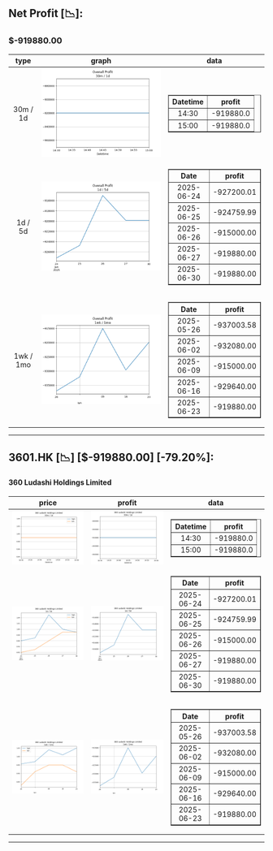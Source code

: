 ## Net Profit [📉]:
### $-919880.00
|type|graph|data|
|:---:|:---:|:---:|
|30m / 1d|![net_profit](image/overall_30m-1d.png)|<table border="1" class="dataframe"> <thead> <tr style="text-align: center;"> <th>Datetime</th> <th>profit</th> </tr> </thead> <tbody> <tr> <td>14:30</td> <td>-919880.0</td> </tr> <tr> <td>15:00</td> <td>-919880.0</td> </tr> </tbody></table>|
|1d / 5d|![net_profit](image/overall_1d-5d.png)|<table border="1" class="dataframe"> <thead> <tr style="text-align: center;"> <th>Date</th> <th>profit</th> </tr> </thead> <tbody> <tr> <td>2025-06-24</td> <td>-927200.01</td> </tr> <tr> <td>2025-06-25</td> <td>-924759.99</td> </tr> <tr> <td>2025-06-26</td> <td>-915000.00</td> </tr> <tr> <td>2025-06-27</td> <td>-919880.00</td> </tr> <tr> <td>2025-06-30</td> <td>-919880.00</td> </tr> </tbody></table>|
|1wk / 1mo|![net_profit](image/overall_1wk-1mo.png)|<table border="1" class="dataframe"> <thead> <tr style="text-align: center;"> <th>Date</th> <th>profit</th> </tr> </thead> <tbody> <tr> <td>2025-05-26</td> <td>-937003.58</td> </tr> <tr> <td>2025-06-02</td> <td>-932080.00</td> </tr> <tr> <td>2025-06-09</td> <td>-915000.00</td> </tr> <tr> <td>2025-06-16</td> <td>-929640.00</td> </tr> <tr> <td>2025-06-23</td> <td>-919880.00</td> </tr> </tbody></table>|
---
## 3601.HK [📉] [$-919880.00] [-79.20%]:
#### 360 Ludashi Holdings Limited
|price|profit|data|
|:---:|:---:|:---:|
|![price](image/3601.HK_30m-1d_price.png)|![profit](image/3601.HK_30m-1d_profit.png)|<table border="1" class="dataframe"> <thead> <tr style="text-align: center;"> <th>Datetime</th> <th>profit</th> </tr> </thead> <tbody> <tr> <td>14:30</td> <td>-919880.0</td> </tr> <tr> <td>15:00</td> <td>-919880.0</td> </tr> </tbody></table>|
|![price](image/3601.HK_1d-5d_price.png)|![profit](image/3601.HK_1d-5d_profit.png)|<table border="1" class="dataframe"> <thead> <tr style="text-align: center;"> <th>Date</th> <th>profit</th> </tr> </thead> <tbody> <tr> <td>2025-06-24</td> <td>-927200.01</td> </tr> <tr> <td>2025-06-25</td> <td>-924759.99</td> </tr> <tr> <td>2025-06-26</td> <td>-915000.00</td> </tr> <tr> <td>2025-06-27</td> <td>-919880.00</td> </tr> <tr> <td>2025-06-30</td> <td>-919880.00</td> </tr> </tbody></table>|
|![price](image/3601.HK_1wk-1mo_price.png)|![profit](image/3601.HK_1wk-1mo_profit.png)|<table border="1" class="dataframe"> <thead> <tr style="text-align: center;"> <th>Date</th> <th>profit</th> </tr> </thead> <tbody> <tr> <td>2025-05-26</td> <td>-937003.58</td> </tr> <tr> <td>2025-06-02</td> <td>-932080.00</td> </tr> <tr> <td>2025-06-09</td> <td>-915000.00</td> </tr> <tr> <td>2025-06-16</td> <td>-929640.00</td> </tr> <tr> <td>2025-06-23</td> <td>-919880.00</td> </tr> </tbody></table>|
---
